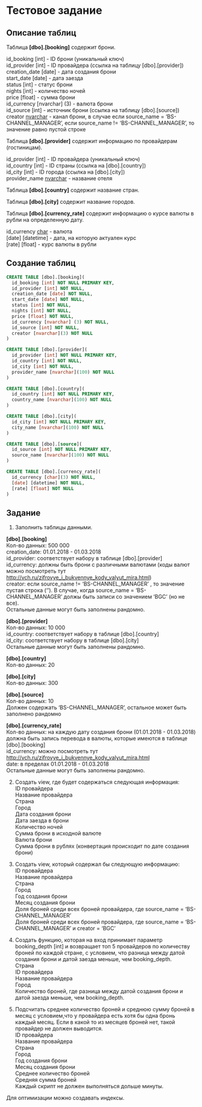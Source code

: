 # Тестовое задание

## Описание таблиц

Таблица **[dbo].[booking]** содержит брони.

  id_booking [int]  - ID брони (уникальный ключ)  
  id_provider [int] - ID провайдера (ссылка на таблицу [dbo].[provider])  
  creation_date [date] - дата создания брони  
  start_date [date] - дата заезда  
  status [int] - статус брони  
  nights [int] - количество ночей  
  price [float] - сумма брони  
  id_currency [nvarchar] (3) - валюта брони   
  id_source [int] - источник брони (ссылка на таблицу [dbo].[source])  
  creator [nvarchar](3) - канал брони, в случае если source_name = ‘BS-CHANNEL_MANAGER’, если source_name != ‘BS-CHANNEL_MANAGER’, то значение равно пустой строке

Таблица **[dbo].[provider]** содержит информацию по провайдерам (гостиницам).

  id_provider [int] - ID провайдера (уникальный ключ)  
  id_country [int] - ID страны (ссылка на [dbo].[country])  
  id_city [int] - ID города (ссылка на [dbo].[city])  
  provider_name [nvarchar](100) - название отеля

Таблица **[dbo].[country]** содержит название стран.

Таблица **[dbo].[city]** содержит название городов.

Таблица **[dbo].[currency_rate]** содержит информацию о курсе валюты в рубли на определенную дату.

  id_currency [char](3) - валюта  
  [date] [datetime] - дата, на которую актуален курс  
  [rate] [float] - курс валюты в рубли

## Создание таблиц

```sql
CREATE TABLE [dbo].[booking](  
  id_booking [int] NOT NULL PRIMARY KEY,  
  id_provider [int] NOT NULL,  
  creation_date [date] NOT NULL,  
  start_date [date] NOT NULL,  
  status [int] NOT NULL,  
  nights [int] NOT NULL,  
  price [float] NOT NULL,  
  id_currency [nvarchar] (3) NOT NULL,  
  id_source [int] NOT NULL,  
  creator [nvarchar](3) NOT NULL  
)
```
```sql
CREATE TABLE [dbo].[provider](  
  id_provider [int] NOT NULL PRIMARY KEY,  
  id_country [int] NOT NULL,  
  id_city [int] NOT NULL,  
  provider_name [nvarchar](100) NOT NULL  
)
```
```sql
CREATE TABLE [dbo].[country](  
  id_country [int] NOT NULL PRIMARY KEY,  
  country_name [nvarchar](100) NOT NULL  
)
```
```sql
CREATE TABLE [dbo].[city](  
  id_city [int] NOT NULL PRIMARY KEY,  
  city_name [nvarchar](100) NOT NULL  
)
```
```sql
CREATE TABLE [dbo].[source](  
  id_source [int] NOT NULL PRIMARY KEY,  
  source_name [nvarchar](100) NOT NULL  
)
```
```sql
CREATE TABLE [dbo].[currency_rate](  
  id_currency [char](3) NOT NULL,  
  [date] [datetime] NOT NULL,  
  [rate] [float] NOT NULL  
)
```

## Задание

1. Заполнить таблицы данными.

**[dbo].[booking]**  
Кол-во данных: 500 000  
creation_date: 01.01.2018 - 01.03.2018  
id_provider: соответствует набору в таблице [dbo].[provider]  
id_currency: должны быть брони с различными валютами (коды валют можно посмотреть тут <http://vch.ru/zifrovye_i_bukvennye_kody_valyut_mira.html>)  
creator:  если source_name != ‘BS-CHANNEL_MANAGER’ , то значение пустая строка (‘’). В случае, когда source_name = ‘BS-CHANNEL_MANAGER’ должы быть записи со значением ‘BGC’ (но не все).  
Остальные данные могут быть заполнены рандомно.

**[dbo].[provider]**  
Кол-во данных: 10 000  
id_country: соответствует набору в таблице [dbo].[country]  
id_city: соответствует набору в таблице [dbo].[city]  
Остальные данные могут быть заполнены рандомно.

**[dbo].[country]**  
Кол-во данных: 20  

**[dbo].[city]**  
Кол-во данных: 300  

**[dbo].[source]**  
Кол-во данных: 10  
Должен содержать ‘BS-CHANNEL_MANAGER’, остальное может быть заполнено рандомно

**[dbo].[currency_rate]**  
Кол-во данных: на каждую дату создания брони (01.01.2018 - 01.03.2018) должна быть запись перевода в валюты, которые имеются в таблице [dbo].[booking]  
id_currency: можно посмотреть тут <http://vch.ru/zifrovye_i_bukvennye_kody_valyut_mira.html>  
date: в пределах 01.01.2018 - 01.03.2018  
Остальные данные могут быть заполнены рандомно.

2. Создать view, где будет содержаться следующая информация:  
ID провайдера  
Название провайдера  
Страна  
Город  
Дата создания брони  
Дата заезда в брони  
Количество ночей  
Сумма брони в исходной валюте  
Валюта брони  
Сумма брони в рублях (конвертация происходит по дате создания брони)

3. Создать view, который содержал бы следующую информацию:  
ID провайдера  
Название провайдера  
Страна  
Город  
Год создания брони  
Месяц создания брони  
Доля броней среди всех броней провайдера, где source_name =  ‘BS-CHANNEL_MANAGER’  
Доля броней среди всех броней провайдера, где source_name =  ‘BS-CHANNEL_MANAGER’ и creator = ‘BGC’  

3. Создать функцию, которая на вход принимает параметр booking_depth [int] и возвращает топ 5 провайдеров по количеству броней по каждой стране, с условием, что разница между датой создания брони и датой заезда меньше, чем booking_depth.  
Страна  
ID провайдера  
Название провайдера  
Город  
Количество броней, где разница между датой создания брони и датой заезда меньше, чем booking_depth.  

4. Подсчитать среднее количество броней и среднюю сумму броней в месяц с условием,что у провайдера есть хотя бы одна бронь каждый месяц. Если в какой то из месяцев броней нет, такой провайдер не должен выводится.  
ID провайдера  
Название провайдера  
Страна  
Город  
Год создания брони  
Месяц создания брони  
Среднее количество броней  
Средняя сумма броней  
Каждый скрипт не должен выполняться дольше минуты.  

Для оптимизации можно создавать индексы.

